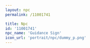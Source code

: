 ```yaml
---
layout: npc
permalink: /11001741

title: Npc
id: '11001741'
npc_name: 'Guidance Sign'
icon_url: 'portrait/npc/dummy_p.png'
---
```

